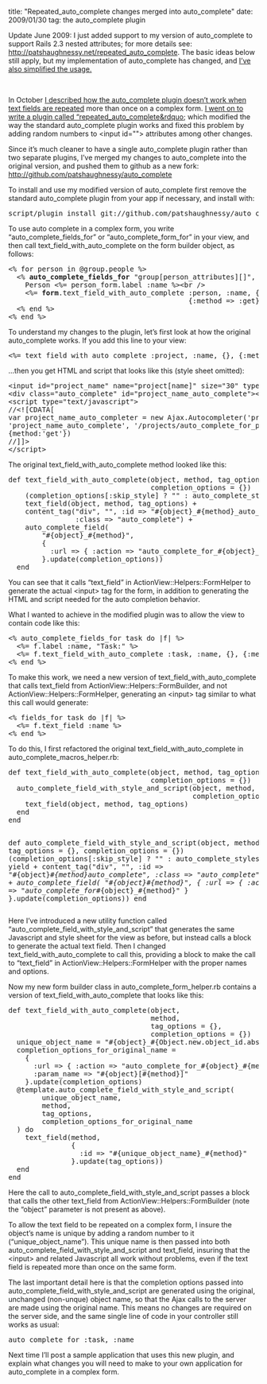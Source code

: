 title: "Repeated_auto_complete changes merged into auto_complete"
date: 2009/01/30
tag: the auto_complete plugin

<p>Update June 2009: I just added support to my version of auto_complete to support Rails 2.3 nested attributes; for more details see: <a href="http://patshaughnessy.net/repeated_auto_complete">http://patshaughnessy.net/repeated_auto_complete</a>. The basic ideas below still apply, but my implementation of auto_complete has changed, and <a href="http://patshaughnessy.net/2009/6/15/repeated-auto-complete-plugin-usage-change">I&rsquo;ve also simplified the usage.</a></p>
<p>&nbsp;</p>
<p>In October <a href="http://patshaughnessy.net/2008/10/21/autocomplete-plugin-doesn-t-work-for-repeated-fields">I described how the auto_complete plugin doesn&rsquo;t work when text fields are repeated</a> more than once on a complex form. <a href="http://patshaughnessy.net/2008/10/31/modifying-the-autocomplete-plugin-to-allow-repeated-fields">I went on to write a plugin called &ldquo;repeated_auto_complete&rdquo</a>; which modified the way the standard auto_complete plugin works and fixed this problem by adding random numbers to &lt;input id=&quot;&quot;&gt; attributes among other changes.</p>
<p>Since it&rsquo;s much cleaner to have a single auto_complete plugin rather than two separate plugins, I&rsquo;ve merged my changes to auto_complete into the original version, and pushed them to github as a new fork: <a href="http://github.com/patshaughnessy/auto_complete">http://github.com/patshaughnessy/auto_complete</a></p>
<p>To install and use my modified version of auto_complete first remove the standard auto_complete plugin from your app if necessary, and install with:</p>
<pre>script/plugin install git://github.com/patshaughnessy/auto_complete.git</pre>
<p>To use auto complete in a complex form, you write &ldquo;auto_complete_fields_for&rdquo; or &ldquo;auto_complete_form_for&rdquo; in your view, and then call text_field_with_auto_complete on the form builder object, as follows:</p>
<pre>&lt;% for person in @group.people %&gt;
  &lt;% <b>auto_complete_fields_for</b> &quot;group[person_attributes][]&quot;, person do |form| %&gt;
    Person &lt;%= person_form.label :name %&gt;&lt;br /&gt;
    &lt;%= <b>form</b>.text_field_with_auto_complete :person, :name, {},
                                           {:method =&gt; :get}  %&gt;
  &lt;% end %&gt;
&lt;% end %&gt;</pre>
<p>To understand my changes to the plugin, let&rsquo;s first look at how the original auto_complete works. If you add this line to your view:</p>
<pre>&lt;%= text_field_with_auto_complete :project, :name, {}, {:method =&gt; :get } %&gt;</pre>
<p>&hellip;then you get HTML and script that looks like this (style sheet omitted):</p>
<pre>&lt;input id=&quot;project_name&quot; name=&quot;project[name]&quot; size=&quot;30&quot; type=&quot;text&quot; /&gt;
&lt;div class=&quot;auto_complete&quot; id=&quot;project_name_auto_complete&quot;&gt;&lt;/div&gt;
&lt;script type=&quot;text/javascript&quot;&gt;
//&lt;![CDATA[
var project_name_auto_completer = new Ajax.Autocompleter(&#x27;project_name&#x27;,
&#x27;project_name_auto_complete&#x27;, &#x27;/projects/auto_complete_for_project_name&#x27;,
{method:&#x27;get&#x27;})
//]]&gt;
&lt;/script&gt;</pre>
<p>The original text_field_with_auto_complete method looked like this:</p>
<pre>def text_field_with_auto_complete(object, method, tag_options = {},
                                  completion_options = {})
    (completion_options[:skip_style] ? &quot;&quot; : auto_complete_stylesheet) +
    text_field(object, method, tag_options) +
    content_tag(&quot;div&quot;, &quot;&quot;, :id =&gt; &quot;#{object}_#{method}_auto_complete&quot;,
                :class =&gt; &quot;auto_complete&quot;) +
    auto_complete_field(
        &quot;#{object}_#{method}&quot;,
        { 
          :url =&gt; { :action =&gt; &quot;auto_complete_for_#{object}_#{method}&quot; }
        }.update(completion_options))
  end</pre>
<p>You can see that it calls &ldquo;text_field&rdquo; in ActionView::Helpers::FormHelper to generate the actual &lt;input&gt; tag for the form, in addition to generating the HTML and script needed for the auto completion behavior.</p>
<p>What I wanted to achieve in the modified plugin was to allow the view to contain code like this:</p>
<pre>&lt;% auto_complete_fields_for task do |f| %&gt;
  &lt;%= f.label :name, &quot;Task:&quot; %&gt;
  &lt;%= f.text_field_with_auto_complete :task, :name, {}, {:method =&gt; :get } %&gt;
&lt;% end %&gt;</pre>
<p>To make this work, we need a new version of text_field_with_auto_complete that calls text_field from ActionView::Helpers::FormBuilder, and not ActionView::Helpers::FormHelper, generating an &lt;input&gt; tag similar to what this call would generate:</p>
<pre>&lt;% fields_for task do |f| %&gt;
  &lt;%= f.text_field :name %&gt;
&lt;% end %&gt;</pre>
<p>To do this, I first refactored the original text_field_with_auto_complete in auto_complete_macros_helper.rb:</p>
<pre>def text_field_with_auto_complete(object, method, tag_options = {},
                                  completion_options = {})
  auto_complete_field_with_style_and_script(object, method, tag_options,
                                            completion_options) do
    text_field(object, method, tag_options)
  end
end

def auto_complete_field_with_style_and_script(object, method,
                                              tag_options = {},
                                              completion_options = {})
  (completion_options[:skip_style] ? &quot;&quot; : auto_complete_stylesheet) +
  yield +
  content_tag(&quot;div&quot;, &quot;&quot;, :id =&gt; &quot;#{object}_#{method}_auto_complete&quot;,
              :class =&gt; &quot;auto_complete&quot;) +
  auto_complete_field(
    &quot;#{object}_#{method}&quot;,
    {
      :url =&gt; { :action =&gt; &quot;auto_complete_for_#{object}_#{method}&quot; } 
    }.update(completion_options))
end</pre>
<p>Here I&rsquo;ve introduced a new utility function called &ldquo;auto_complete_field_with_style_and_script&rdquo; that generates the same Javascript and style sheet for the view as before, but instead calls a block to generate the actual text field. Then I changed text_field_with_auto_complete to call this, providing a block to make the call to &ldquo;text_field&rdquo; in ActionView::Helpers::FormHelper with the proper names and options.</p>
<p>Now my new form builder class in auto_complete_form_helper.rb contains a version of text_field_with_auto_complete that looks like this:</p>
<pre>def text_field_with_auto_complete(object,
                                  method,
                                  tag_options = {},
                                  completion_options = {})
  unique_object_name = &quot;#{object}_#{Object.new.object_id.abs}&quot;
  completion_options_for_original_name =
    {
      :url =&gt; { :action =&gt; &quot;auto_complete_for_#{object}_#{method}&quot;},
      :param_name =&gt; &quot;#{object}[#{method}]&quot;
    }.update(completion_options)
  @template.auto_complete_field_with_style_and_script(
        unique_object_name,
        method,
        tag_options,
        completion_options_for_original_name
  ) do
    text_field(method,
               {
                 :id =&gt; &quot;#{unique_object_name}_#{method}&quot;
               }.update(tag_options))
  end
end</pre>
<p>Here the call to auto_complete_field_with_style_and_script passes a block that calls the other text_field from ActionView::Helpers::FormBuilder (note the &ldquo;object&rdquo; parameter is not present as above).</p>
<p>To allow the text field to be repeated on a complex form, I insure the object&rsquo;s name is unique by adding a random number to it (&ldquo;unique_object_name&rdquo;). This unique name is then passed into both auto_complete_field_with_style_and_script and text_field, insuring that the &lt;input&gt; and related Javascript all work without problems, even if the text field is repeated more than once on the same form.</p>
<p>The last important detail here is that the completion options passed into auto_complete_field_with_style_and_script are generated using the original, unchanged (non-unque) object name, so that the Ajax calls to the server are made using the original name. This means no changes are required on the server side, and the same single line of code in your controller still works as usual:</p>
<pre>auto_complete_for :task, :name</pre>
<p>Next time I&rsquo;ll post a sample application that uses this new plugin, and explain what changes you will need to make to your own application for auto_complete in a complex form.</p>
